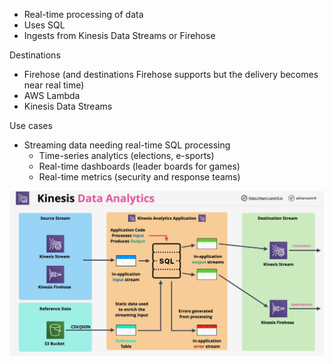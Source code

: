 * Real-time processing of data
* Uses SQL
* Ingests from Kinesis Data Streams or Firehose

Destinations

* Firehose (and destinations Firehose supports but the delivery becomes near real time)
* AWS Lambda
* Kinesis Data Streams

Use cases

* Streaming data needing real-time SQL processing
  * Time-series analytics (elections, e-sports)
  * Real-time dashboards (leader boards for games)
  * Real-time metrics (security and response teams)

![Kinesis-Data-Analytics.png](../Images/Kinesis-Data-Analytics.png)
